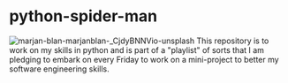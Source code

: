 # python-spider-man
![marjan-blan-marjanblan-_CjdyBNNVio-unsplash](https://user-images.githubusercontent.com/59177804/179293110-909c977c-77c3-4018-b9ac-c6e586b0009c.jpg)
This repository is to work on my skills in python and is part of a "playlist"  of sorts that I am pledging to embark on every Friday to work on a mini-project to better my software engineering skills.
